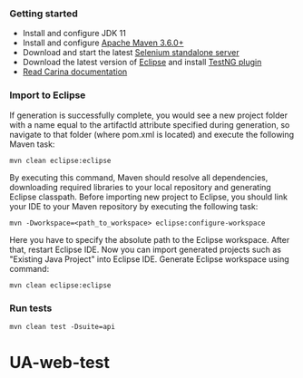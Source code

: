 ### Getting started
* Install and configure JDK 11
* Install and configure [Apache Maven 3.6.0+](http://maven.apache.org/)
* Download and start the latest [Selenium standalone server](http://www.seleniumhq.org/download/)
* Download the latest version of [Eclipse](http://www.eclipse.org/downloads/) and install [TestNG plugin](http://testng.org/doc/download.html)
* [Read Carina documentation](https://zebrunner.github.io/carina/)

### Import to Eclipse
If generation is successfully complete, you would see a new project folder with a name equal to the artifactId attribute specified during generation, so navigate to that folder (where pom.xml is located) and execute the following Maven task:
```
mvn clean eclipse:eclipse
```
By executing this command, Maven should resolve all dependencies, downloading required libraries to your local repository and generating Eclipse classpath. Before importing new project to Eclipse, you should link your IDE to your Maven repository by executing the following task:
```
mvn -Dworkspace=<path_to_workspace> eclipse:configure-workspace
```
Here you have to specify the absolute path to the Eclipse workspace. After that, restart Eclipse IDE. Now you can import generated projects such as "Existing Java Project" into Eclipse IDE.
Generate Eclipse workspace using command:
```
mvn clean eclipse:eclipse
```

### Run tests
```
mvn clean test -Dsuite=api
```

# UA-web-test

